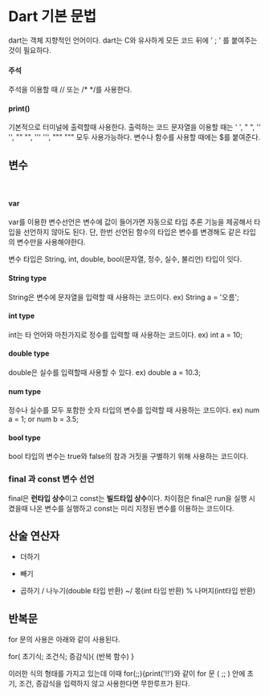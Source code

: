 Dart 기본 문법
=
dart는 객체 지향적인 언어이다.
dart는 C와 유사하게 모든 코드 뒤에 ' ; ' 를 붙여주는 것이 필요하다.

#### 주석

주석을 이용할 때 // 또는 /* */를 사용한다.

#### print()

기본적으로 터미널에 출력할때 사용한다.
출력하는 코드
문자열을 이용할 때는 '  ', "  ", ''  '', ""  "", '''  ''', """  """ 모두 사용가능하다.
변수나 함수를 사용할 때에는 $를 붙여준다.

변수
-
​
#### var

var를 이용한 변수선언은 변수에 값이 들어가면 자동으로 타입 추론 기능을 제공해서 타입을 선언하지 않아도 된다.
단, 한번 선언된 함수의 타입은 변수를 변경해도 같은 타입의 변수만을 사용해야한다.


변수 타입은 String, int, double, bool(문자열, 정수, 실수, 불리언) 타입이 잇다.

#### String type
String은 변수에 문자열을 입력할 때 사용하는 코드이다.  ex) String a = '오름';

#### int type
int는 타 언어와 마찬가지로 정수를 입력할 때 사용하는 코드이다. ex) int a = 10;

#### double type
double은 실수를 입력할때 사용할 수 있다.  ex) double a = 10.3;

#### num type  
정수나 실수를 모두 포함한 숫자 타입의 변수를 입력할 때 사용하는 코드이다.  ex) num a = 1; or num b = 3.5;

#### bool type
bool 타입의 변수는 true와 false의 참과 거짓을 구별하기 위해 사용하는 코드이다.

### final 과 const 변수 선언

final은 **런타입 상수**이고 const는 **빌드타입 상수**이다. 
차이점은 final은 run을 실행 시켰을때 나온 변수를 실행하고 const는 미리 지정된 변수를 이용하는 코드이다.

산술 연산자
-

+  더하기
-  빼기
*  곱하기
/  나누기(double 타입 반환)
~/ 몫(int 타입 반환)
%  나머지(int타입 반환)

반복문
-
for 문의 사용은 아래와 같이 사용된다.

for( 초기식; 조건식; 증감식){
  (반복 함수)
}

이러한 식의 형태를 가지고 있는데 이때
for(;;){print('!!')와 같이 for 문 ( ;; ) 안에 초기, 조건, 증감식을 입력하지 않고 사용한다면 무한루프가 된다.











